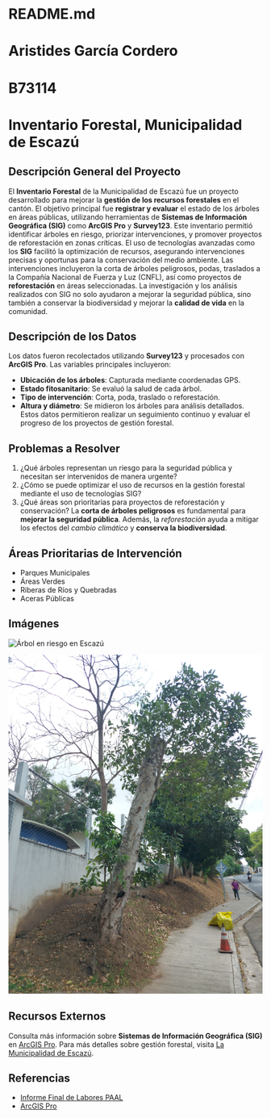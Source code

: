 # README.md

# Aristides García Cordero
# B73114

# Inventario Forestal, Municipalidad de Escazú


## Descripción General del Proyecto
El **Inventario Forestal** de la Municipalidad de Escazú fue un proyecto desarrollado para mejorar la **gestión de los recursos forestales** en el cantón. El objetivo principal fue **registrar y evaluar** el estado de los árboles en áreas públicas, utilizando herramientas de **Sistemas de Información Geográfica (SIG)** como **ArcGIS Pro** y **Survey123**. Este inventario permitió identificar árboles en riesgo, priorizar intervenciones, y promover proyectos de reforestación en zonas críticas.
El uso de tecnologías avanzadas como los **SIG** facilitó la optimización de recursos, asegurando intervenciones precisas y oportunas para la conservación del medio ambiente. Las intervenciones incluyeron la corta de árboles peligrosos, podas, traslados a la Compañía Nacional de Fuerza y Luz (CNFL), así como proyectos de **reforestación** en áreas seleccionadas.
La investigación y los análisis realizados con SIG no solo ayudaron a mejorar la seguridad pública, sino también a conservar la biodiversidad y mejorar la **calidad de vida** en la comunidad.


## Descripción de los Datos
Los datos fueron recolectados utilizando **Survey123** y procesados con **ArcGIS Pro**. Las variables principales incluyeron:
- **Ubicación de los árboles**: Capturada mediante coordenadas GPS.
- **Estado fitosanitario**: Se evaluó la salud de cada árbol.
- **Tipo de intervención**: Corta, poda, traslado o reforestación.
- **Altura y diámetro**: Se midieron los árboles para análisis detallados.
Estos datos permitieron realizar un seguimiento continuo y evaluar el progreso de los proyectos de gestión forestal.

## Problemas a Resolver
1. ¿Qué árboles representan un riesgo para la seguridad pública y necesitan ser intervenidos de manera urgente?
2. ¿Cómo se puede optimizar el uso de recursos en la gestión forestal mediante el uso de tecnologías SIG?
3. ¿Qué áreas son prioritarias para proyectos de reforestación y conservación?
La **corta de árboles peligrosos** es fundamental para **mejorar la seguridad pública**. Además, la *reforestación* ayuda a mitigar los efectos del *cambio climático* y **conserva la biodiversidad**.

## Áreas Prioritarias de Intervención

- Parques Municipales
- Áreas Verdes
- Riberas de Ríos y Quebradas
- Aceras Públicas


## Imágenes

![Árbol en riesgo en Escazú](https://www.lateja.cr/resizer/v2/MUINBFZGAJEPDF3W5M7T3LFVGI.JPG?smart=true&auth=5d503a80a40ba7c996d6d510f3b8e89db81552f584d9ebe9ad4ea256407b6e13&width=1440&height=2167)

![Árboles de seguimiento por Riesgo](imagen_p1.jpeg)


## Recursos Externos
Consulta más información sobre **Sistemas de Información Geográfica (SIG)** en [ArcGIS Pro](https://www.esri.com/en-us/arcgis/products/arcgis-pro/overview).
Para más detalles sobre gestión forestal, visita [La Municipalidad de Escazú](https://municipalidadescazu.go.cr).


## Referencias
- [Informe Final de Labores PAAL](https://docs.google.com/document/d/1H7hMhNGqxAXj2jajHflLrlBw_woNpxpqWH82D6VwbXU/edit?usp=sharing)
- [ArcGIS Pro](https://www.esri.com/en-us/arcgis/products/arcgis-pro/overview)
  



